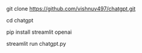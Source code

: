 git clone https://github.com/vishnuv497/chatgpt.git

cd chatgpt

pip install streamlit openai

streamlit run chatgpt.py
